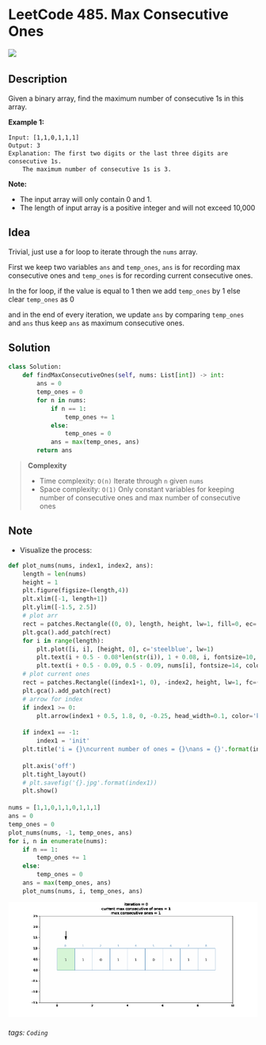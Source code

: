 # LeetCode 485. Max Consecutive Ones

![](https://dkmonster.github.io/assets/images/leetcode/LeetCode_Sharing.png)

## Description

Given a binary array, find the maximum number of consecutive 1s in this array.

**Example 1:**
```
Input: [1,1,0,1,1,1]
Output: 3
Explanation: The first two digits or the last three digits are consecutive 1s.
    The maximum number of consecutive 1s is 3.
```

**Note:**
- The input array will only contain 0 and 1.
- The length of input array is a positive integer and will not exceed 10,000

## Idea

Trivial, just use a for loop to iterate through the `nums` array.

First we keep two variables `ans` and `temp_ones`, `ans` is for recording max consecutive ones and `temp_ones` is for recording current consecutive ones.

In the for loop, if the value is equal to 1 then we add `temp_ones` by 1 else clear `temp_ones` as 0

and in the end of every iteration, we update `ans` by comparing `temp_ones` and `ans` thus keep `ans` as maximum consecutive ones.


## Solution

```python
class Solution:
    def findMaxConsecutiveOnes(self, nums: List[int]) -> int:
        ans = 0
        temp_ones = 0
        for n in nums:
            if n == 1:
                temp_ones += 1
            else:
                temp_ones = 0
            ans = max(temp_ones, ans)
        return ans
```
> **Complexity**
> - Time complexity: `O(n)`
>   Iterate through `n` given `nums`
> - Space complexity: `O(1)`
>   Only constant variables for keeping number of consecutive ones and max number of consecutive ones

## Note

- Visualize the process:

```python
def plot_nums(nums, index1, index2, ans):
    length = len(nums)
    height = 1
    plt.figure(figsize=(length,4))
    plt.xlim([-1, length+1])
    plt.ylim([-1.5, 2.5])
    # plot arr
    rect = patches.Rectangle((0, 0), length, height, lw=1, fill=0, ec='steelblue')
    plt.gca().add_patch(rect)
    for i in range(length):
        plt.plot([i, i], [height, 0], c='steelblue', lw=1)
        plt.text(i + 0.5 - 0.08*len(str(i)), 1 + 0.08, i, fontsize=10, color='steelblue')
        plt.text(i + 0.5 - 0.09, 0.5 - 0.09, nums[i], fontsize=14, color='r')
    # plot current ones
    rect = patches.Rectangle((index1+1, 0), -index2, height, lw=1, fc=(0.19607843, 0.80392157, 0.19607843, 0.2))
    plt.gca().add_patch(rect)
    # arrow for index
    if index1 >= 0:
        plt.arrow(index1 + 0.5, 1.8, 0, -0.25, head_width=0.1, color='k')

    if index1 == -1:
        index1 = 'init'
    plt.title('i = {}\ncurrent number of ones = {}\nans = {}'.format(index1, index2, ans))

    plt.axis('off')
    plt.tight_layout()
    # plt.savefig('{}.jpg'.format(index1))
    plt.show()

nums = [1,1,0,1,1,0,1,1,1]
ans = 0
temp_ones = 0
plot_nums(nums, -1, temp_ones, ans)
for i, n in enumerate(nums):
    if n == 1:
        temp_ones += 1
    else:
        temp_ones = 0
    ans = max(temp_ones, ans)
    plot_nums(nums, i, temp_ones, ans)
```

![](https://github.com/yirueilu-b/coding-problems-and-notes/raw/master/leetcode/arrays101/max_consecutive_ones.gif)

###### tags: `Coding`